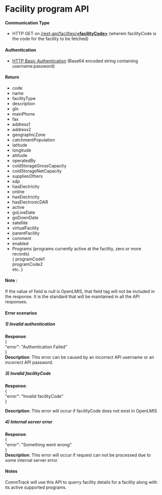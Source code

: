 # Facility program API

#### Communication Type

- HTTP GET on [/rest-api/facilties/**\<facilityCode\>**](#)
(wherein facilityCode is the code for the facility to be fetched)

#### Authentication
- [HTTP Basic Authentication](http://www.httpwatch.com/httpgallery/authentication/) (Base64 encoded string containing username:password)


#### Return

- code
- name
- facilityType
- description
- gln
- mainPhone
- fax
- address1
- address2
- geographicZone
- catchmentPopulation
- latitude
- longitude
- altitude
- operatedBy
- coldStorageGrossCapacity
- coldStorageNetCapacity
- suppliesOthers
- sdp
- hasElectricity
- online
- hasElectricity
- hasElectronicDAR
- active
- goLiveDate
- goDownDate
- satellite
- virtualFacility
- parentFacility
- comment
- enabled
- Programs (programs currently active at the facility,  zero or more records)  
{   programCode1  
    programCode2  
    etc.  }   

#### Note :

If the value of field is null is OpenLMIS, that field tag will not be included in the response. It is the standard that will be maintained in all the API responses.

#### Error scenarios

##### 1) *Invalid authentication*
**Response**:    
{  
   "error": "Authentication Failed"  
}   
**Description**: This error can be caused by an incorrect API username or an incorrect API password.

##### 3) *Invalid facilityCode*
**Response**:  
{        
   "error": "Invalid facilityCode"      
}  
  
**Description**: This error will occur if facilityCode does not exist in OpenLMIS

##### 4) *Internal server error*
**Response**:  
{        
   "error": "Something went wrong"      
}  
**Description**: This error will occur if request can not be processed due to some internal server error.

#### Notes

CommTrack will use this API to querry facility details for a facility along with its active supported programs. 

